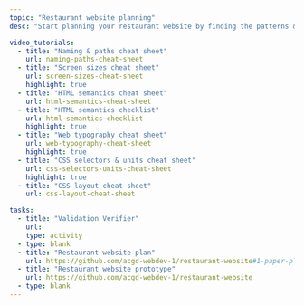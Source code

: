 ```yaml
---
topic: "Restaurant website planning"
desc: "Start planning your restaurant website by finding the patterns & the basic CSS properties you need."

video_tutorials:
  - title: "Naming & paths cheat sheet"
    url: naming-paths-cheat-sheet
  - title: "Screen sizes cheat sheet"
    url: screen-sizes-cheat-sheet
    highlight: true
  - title: "HTML semantics cheat sheet"
    url: html-semantics-cheat-sheet
  - title: "HTML semantics checklist"
    url: html-semantics-checklist
    highlight: true
  - title: "Web typography cheat sheet"
    url: web-typography-cheat-sheet
    highlight: true
  - title: "CSS selectors & units cheat sheet"
    url: css-selectors-units-cheat-sheet
    highlight: true
  - title: "CSS layout cheat sheet"
    url: css-layout-cheat-sheet

tasks:
  - title: "Validation Verifier"
    url:
    type: activity
  - type: blank
  - title: "Restaurant website plan"
    url: https://github.com/acgd-webdev-1/restaurant-website#1-paper-plan
  - title: "Restaurant website prototype"
    url: https://github.com/acgd-webdev-1/restaurant-website
  - type: blank
---
```

